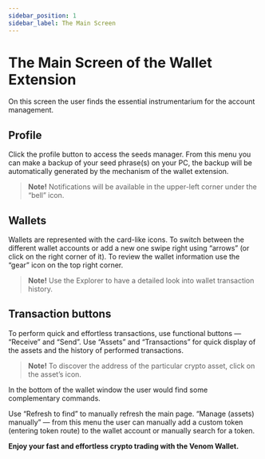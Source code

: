 ```yaml
---
sidebar_position: 1
sidebar_label: The Main Screen
---
```



# The Main Screen of the Wallet Extension

  On this screen the user finds the essential instrumentarium for the account management.


## Profile

Click the profile button to access the seeds manager. From this menu you can make a backup of your seed phrase(s) on your PC, the backup will be automatically generated by the mechanism of the wallet extension.

  

> **Note!** Notifications will be available in the upper-left corner under the “bell” icon.

## Wallets

Wallets are represented with the card-like icons. To switch between the different wallet accounts or add a new one swipe right using “arrows” (or click on the right corner of it). To review the wallet information use the “gear” icon on the top right corner.

>   
> 
> **Note!** Use the Explorer to have a detailed look into wallet transaction history.

## Transaction buttons

To perform quick and effortless transactions, use functional buttons — “Receive” and “Send”. Use “Assets” and “Transactions” for quick display of the assets and the history of performed transactions.

  

> **Note!** To discover the address of the particular crypto asset, click on the asset’s icon.

  

In the bottom of the wallet window the user would find some complementary commands.

Use “Refresh to find” to manually refresh the main page. “Manage (assets) manually” — from this menu the user can manually add a custom token (entering token route) to the wallet account or manually search for a token.

**Enjoy your fast and effortless crypto trading with the Venom Wallet.**

